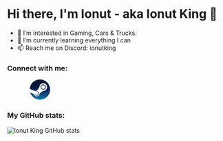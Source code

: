 # Hi there, I'm Ionut - aka Ionut King 👋

- 👀 I’m interested in Gaming, Cars & Trucks.
- 🌱 I’m currently learning everything I can
- 📫 Reach me on Discord: ionutking
### Connect with me:

[![website](./img/twitter-dark.svg)][twitter]
[![website](./img/steam2.svg)][steam]

### My GitHub stats:

![Ionut King GitHub stats](https://github-readme-stats.vercel.app/api?username=ionutking&show_icons=true&hide_border=true&hide_title=true&theme=dracula)

[steam]: https://steamcommunity.com/id/IonutKing/
[twitter]: https://twitter.com/ionut_king_72
